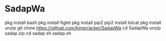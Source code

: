 # SadapWa
pkg install bash
pkg install figlet
pkg install pip2
pip2 install lolcat
pkg install unzip
git clone https://github.com/kingcracker/SadapWa
cd SadapWa
unzip sadap.zip
cd sadap
sh sadap.sh
